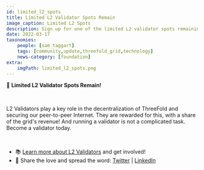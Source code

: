 ```yaml
---
id: limited_l2_spots
title: Limited L2 Validator Spots Remain
image_caption: Limited L2 Spots
description: Sign up for one of the limited L2 validator spots remaining and play a crucial role in the future of ThreeFold!
date: 2022-03-17
taxonomies:
    people: [sam_taggart]
    tags: [community,update,threefold_grid,technology]
    news-category: [foundation]
extra:
    imgPath: limited_l2_spots.png
---
```


🚨 **Limited L2 Validator Spots Remain!**

<br/>

L2 Validators play a key role in the decentralization of ThreeFold and securing our peer-to-peer Internet. They are rewarded for this, with a share of the grid's revenue! And running a validator is not a complicated task. Become a validator today.

<br/>

- 📚 [Learn more about L2 Validators](https://threefold.io/blog/post/stake_tft_become_validator/) and get involved!
- 💬 Share the love and spread the word: [Twitter](https://twitter.com/threefold_io/status/1504434010776297476) | [LinkedIn](https://www.linkedin.com/feed/update/urn:li:activity:6910197496623325184)
